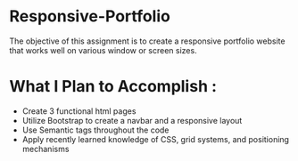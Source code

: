 # Responsive-Portfolio

The objective of this assignment is to create a responsive portfolio website that works well on various window or screen sizes.  

# What I Plan to Accomplish :

* Create 3 functional html pages
* Utilize Bootstrap to create a navbar and a responsive layout
* Use Semantic tags throughout the code
* Apply recently learned knowledge of CSS, grid systems, and positioning mechanisms







